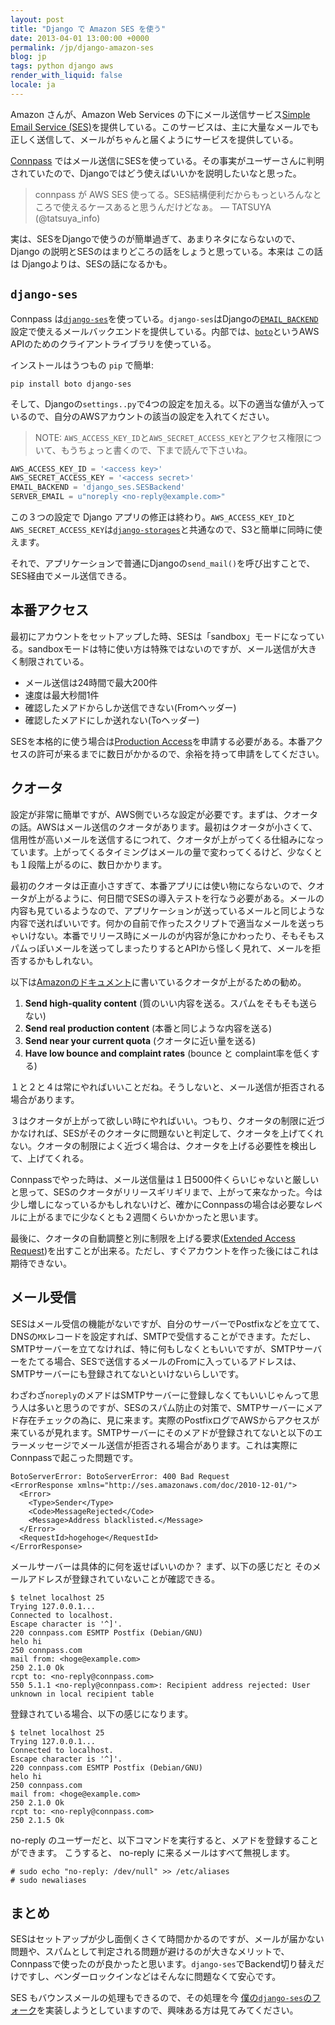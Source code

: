 ```yaml
---
layout: post
title: "Django で Amazon SES を使う"
date: 2013-04-01 13:00:00 +0000
permalink: /jp/django-amazon-ses
blog: jp
tags: python django aws
render_with_liquid: false
locale: ja
---
```


Amazon さんが、Amazon Web Services の下にメール送信サービス[Simple Email Service (SES)](http://aws.amazon.com/jp/ses/)を提供している。このサービスは、主に大量なメールでも正しく送信して、メールがちゃんと届くようにサービスを提供している。

[Connpass](http://connpass.com/) ではメール送信にSESを使っている。その事実がユーザーさんに判明されていたので、Djangoではどう使えばいいかを説明したいなと思った。

<!-- TODO: Add Twitter screenshot for tweet below -->

<!-- textlint-disable spelling -->

> connpass が AWS SES 使ってる。SES結構便利だからもっといろんなところで使えるケースあると思うんだけどなぁ。
> &mdash; TATSUYA (@tatsuya_info)

<!-- textlint-enable spelling -->

実は、SESをDjangoで使うのが簡単過ぎて、あまりネタにならないので、Django の説明とSESのはまりどころの話をしょうと思っている。本来は この話は Djangoよりは、SESの話になるかも。

## `django-ses`

Connpass は[`django-ses`](https://github.com/hmarr/django_ses/)を使っている。`django-ses`はDjangoの[`EMAIL_BACKEND`](https://docs.djangoproject.com/en/1.5/ref/settings/#email-backend)設定で使えるメールバックエンドを提供している。内部では、[`boto`](http://docs.pythonboto.org/en/latest/)というAWS APIのためのクライアントライブラリを使っている。

インストールはうつもの `pip` で簡単:

```shell
pip install boto django-ses
```

そして、Djangoの`settings..py`で4つの設定を加える。以下の適当な値が入っているので、自分のAWSアカウントの該当の設定を入れてください。

> NOTE: `AWS_ACCESS_KEY_ID`と`AWS_SECRET_ACCESS_KEY`とアクセス権限について、もうちょっと書くので、下まで読んで下さいね。

```python
AWS_ACCESS_KEY_ID = '<access key>'
AWS_SECRET_ACCESS_KEY = '<access secret>'
EMAIL_BACKEND = 'django_ses.SESBackend'
SERVER_EMAIL = u"noreply <no-reply@example.com>"
```

この３つの設定で Django アプリの修正は終わり。`AWS_ACCESS_KEY_ID`と`AWS_SECRET_ACCESS_KEY`は[`django-storages`](http://django-storages.readthedocs.org/en/latest/)と共通なので、S3と簡単に同時に使えます。

それで、アプリケーションで普通にDjangoの`send_mail()`を呼び出すことで、SES経由でメール送信できる。

## 本番アクセス

最初にアカウントをセットアップした時、SESは「sandbox」モードになっている。sandboxモードは特に使い方は特殊ではないのですが、メール送信が大きく制限されている。

- メール送信は24時間で最大200件
- 速度は最大秒間1件
- 確認したメアドからしか送信できない(Fromヘッダー)
- 確認したメアドにしか送れない(Toヘッダー)

SESを本格的に使う場合は[Production Access](http://docs.aws.amazon.com/ses/latest/DeveloperGuide/request-production-access.html)を申請する必要がある。本番アクセスの許可が来るまでに数日がかかるので、余裕を持って申請をしてください。

## クオータ

設定が非常に簡単ですが、AWS側でいろな設定が必要です。まずは、クオータの話。AWSはメール送信のクオータがあります。最初はクオータが小さくて、信用性が高いメールを送信するにつれて、クオータが上がってくる仕組みになっています。上がってくるタイミングはメールの量で変わってくるけど、少なくとも１段階上がるのに、数日かかります。

最初のクオータは正直小さすぎて、本番アプリには使い物にならないので、クオータが上がるように、何日間でSESの導入テストを行なう必要がある。メールの内容も見ているようなので、アプリケーションが送っているメールと同じような内容で送ればいいです。何かの自前で作ったスクリプトで適当なメールを送っちゃいけない。本番でリリース時にメールのが内容が急にかわったり、そもそもスパムっぽいメールを送ってしまったりするとAPIから怪しく見れて、メールを拒否するかもしれない。

以下は[Amazonのドキュメント](http://docs.aws.amazon.com/ses/latest/DeveloperGuide/increase-sending-limits.html)に書いているクオータが上がるための勧め。

1. **Send high-quality content** (質のいい内容を送る。スパムをそもそも送らない)
2. **Send real production content** (本番と同じような内容を送る)
3. **Send near your current quota** (クオータに近い量を送る)
4. **Have low bounce and complaint rates** (bounce と complaint率を低くする)

１と２と４は常にやればいいことだね。そうしないと、メール送信が拒否される場合があります。

３はクオータが上がって欲しい時にやればいい。つもり、クオータの制限に近づかなければ、SESがそのクオータに問題ないと判定して、クオータを上げてくれない。クオータの制限によく近づく場合は、クオータを上げる必要性を検出して、上げてくれる。

Connpassでやった時は、メール送信量は１日5000件くらいじゃないと厳しいと思って、SESのクオータがリリースギリギリまで、上がって来なかった。今は少し増しになっているかもしれないけど、確かにConnpassの場合は必要なレベルに上がるまでに少なくとも２週間くらいかかったと思います。

最後に、クオータの自動調整と別に制限を上げる要求([Extended Access Request](http://docs.aws.amazon.com/ses/latest/DeveloperGuide/submit-extended-access-request.html))を出すことが出来る。ただし、すぐアカウントを作った後にはこれは期待できない。

## メール受信

SESはメール受信の機能がないですが、自分のサーバーでPostfixなどを立てて、DNSの`MX`レコードを設定すれば、SMTPで受信することができます。ただし、SMTPサーバーを立てなければ、特に何もしなくともいいですが、SMTPサーバーをたてる場合、SESで送信するメールのFromに入っているアドレスは、SMTPサーバーにも登録されてないといけないらしいです。

わざわざ`noreply`のメアドはSMTPサーバーに登録しなくてもいいじゃんって思う人は多いと思うのですが、SESのスパム防止の対策で、SMTPサーバーにメアド存在チェックの為に、見に来ます。実際のPostfixログでAWSからアクセスが来ているが見れます。SMTPサーバーにそのメアドが登録されてないと以下のエラーメッセージでメール送信が拒否される場合があります。これは実際にConnpassで起こった問題です。

```text
BotoServerError: BotoServerError: 400 Bad Request
<ErrorResponse xmlns="http://ses.amazonaws.com/doc/2010-12-01/">
  <Error>
    <Type>Sender</Type>
    <Code>MessageRejected</Code>
    <Message>Address blacklisted.</Message>
  </Error>
  <RequestId>hogehoge</RequestId>
</ErrorResponse>
```

メールサーバーは具体的に何を返せばいいのか？ まず、以下の感じだと そのメールアドレスが登録されていないことが確認できる。

```shell
$ telnet localhost 25
Trying 127.0.0.1...
Connected to localhost.
Escape character is '^]'.
220 connpass.com ESMTP Postfix (Debian/GNU)
helo hi
250 connpass.com
mail from: <hoge@example.com>
250 2.1.0 Ok
rcpt to: <no-reply@connpass.com>
550 5.1.1 <no-reply@connpass.com>: Recipient address rejected: User unknown in local recipient table
```

登録されている場合、以下の感じになります。

```shell
$ telnet localhost 25
Trying 127.0.0.1...
Connected to localhost.
Escape character is '^]'.
220 connpass.com ESMTP Postfix (Debian/GNU)
helo hi
250 connpass.com
mail from: <hoge@example.com>
250 2.1.0 Ok
rcpt to: <no-reply@connpass.com>
250 2.1.5 Ok
```

no-reply のユーザーだと、以下コマンドを実行すると、メアドを登録することができます。 こうすると、 no-reply
に来るメールはすべて無視します。

```shell
# sudo echo "no-reply: /dev/null" >> /etc/aliases
# sudo newaliases
```

## まとめ

SESはセットアップが少し面倒くさくて時間かかるのですが、メールが届かない問題や、スパムとして判定される問題が避けるのが大きなメリットで、Connpassで使ったのが良かったと思います。`django-ses`でBackend切り替えだけですし、ベンダーロックインなどはそんなに問題なくて安心です。

SES もバウンスメールの処理もできるので、その処理を今 [僕の`django-ses`のフォーク](https://github.com/IanLewis/django-ses/compare/master...bounce_notifications)を実装しようとしていますので、興味ある方は見てみてください。
